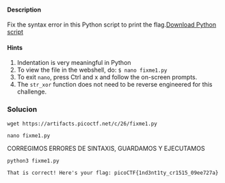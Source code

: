 #### Description

Fix the syntax error in this Python script to print the flag.[Download Python script](https://artifacts.picoctf.net/c/26/fixme1.py)


#### Hints
1. Indentation is very meaningful in Python
2. To view the file in the webshell, do: `$ nano fixme1.py`
3. To exit `nano`, press Ctrl and x and follow the on-screen prompts.
4. The `str_xor` function does not need to be reverse engineered for this challenge.


### Solucion
```
wget https://artifacts.picoctf.net/c/26/fixme1.py

nano fixme1.py
```
CORREGIMOS ERRORES DE SINTAXIS, GUARDAMOS Y EJECUTAMOS
```
python3 fixme1.py

That is correct! Here's your flag: picoCTF{1nd3nt1ty_cr1515_09ee727a}
```